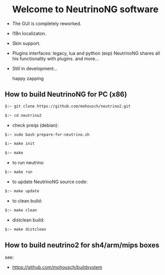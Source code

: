 <h1 align="center">
  Welcome to NeutrinoNG software
</h1>

- The GUI is completely reworked.
- I18n localizaton.
- Skin support.
- Plugins interfaces: legacy, lua and python (exp) NeutrinoNG shares all his functionality with plugins.
  and more...
- Still in development...
  
  happy zapping

## How to build NeutrinoNG for PC (x86) ##

```bash
$:~ git clone https://github.com/mohousch/neutrino2.git
```
```bash
$:~ cd neutrino2
```

* check preqs (debian):
```bash
$:~ sudo bash prepare-for-neutrino.sh
```

```bash
$:~ make init
```

```bash
$:~ make
```

* to run neutrino
```bash
$:~ make run
```

* to update NeutrinoNG source code:
```bash
$:~ make update
```

* to clean build:
```bash
$:~ make clean
```

* distclean build:
```bash
$:~ make distclean
```

## How to build neutrino2 for sh4/arm/mips boxes ##
see:
* https://github.com/mohousch/buildsystem






